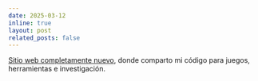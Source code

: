 ```yaml
---
date: 2025-03-12
inline: true
layout: post
related_posts: false
---
```

[Sitio web completamente nuevo](https://eclipsinglines.github.io/), donde comparto mi código para juegos, herramientas e investigación.
